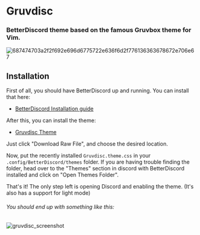 Gruvdisc
========
### BetterDiscord theme based on the famous Gruvbox theme for Vim.

![687474703a2f2f692e696d6775722e636f6d2f776136363678672e706e67](https://user-images.githubusercontent.com/127806458/235155483-a7de1bc4-75d7-4543-a729-f1d09ba66294.png)

## Installation
First of all, you should have BetterDiscord up and running. You can install that here: 

* [BetterDiscord Installation guide](https://docs.betterdiscord.app/users/getting-started/installation)

After this, you can install the theme:

* [Gruvdisc Theme](https://github.com/WMagueta/Gruvdisc/blob/main/Gruvdisc.theme.css)

Just click "Download Raw File", and choose the desired location.

Now, put the recently installed `Gruvdisc.theme.css` in your `.config/BetterDiscord/themes` folder. If you are having trouble finding the folder, head over to the "Themes" section in discord with BetterDiscord installed and click on "Open Themes Folder".

That's it! The only step left is opening Discord and enabling the theme.
(It's also has a support for light mode)

###### You should end up with something like this:

![gruvdisc_screenshot](https://user-images.githubusercontent.com/127806458/235154656-1a590f9a-0957-4507-95cd-148536627c73.jpg)
